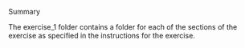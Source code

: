 Summary

The exercise_1 folder contains a folder for each of the sections of the exercise as specified in the instructions for the exercise.
